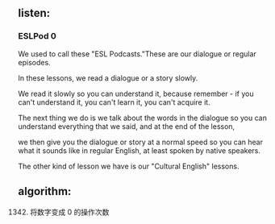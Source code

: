 ## listen:
### ESLPod 0

We used to call these "ESL Podcasts."These are our dialogue or regular episodes.

In these lessons, we read a dialogue or a story slowly.

We read it slowly so you can understand it, because remember - if you can't understand it, you can't learn it, you can't acquire it.

The next thing we do is we talk about the words in the dialogue so you can understand everything that we said, and at the end of the lesson,

we then give you the dialogue or story at a normal speed so you can hear what it sounds like in regular English, at least spoken by native speakers.

The other kind of lesson we have is our "Cultural English" lessons.








## algorithm:

1342. 将数字变成 0 的操作次数
